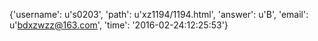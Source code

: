 {'username': u's0203', 'path': u'xz1194/1194.html', 'answer': u'B', 'email': u'bdxzwzz@163.com', 'time': '2016-02-24:12:25:53'}